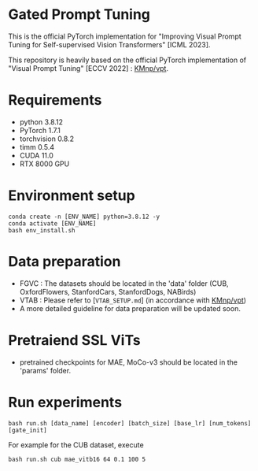 # Gated Prompt Tuning
This is the official PyTorch implementation for "Improving Visual Prompt Tuning for Self-supervised Vision Transformers" [ICML 2023].

This repository is heavily based on the official PyTorch implementation of "Visual Prompt Tuning" [ECCV 2022] : [KMnp/vpt](https://github.com/KMnP/vpt).

<!-- Gated Prompt Tuning proposes an improved prompt tuning method for self-supervised Vision Transformers via introduced learnable scalar gate for each ViT block. With the learnable gates, the prompt tokens selectively interact with task-relevant blocks so that it achieves better transfer performances for self-supervised Vision Transformers.  -->

# Requirements
- python 3.8.12
- PyTorch 1.7.1
- torchvision 0.8.2
- timm 0.5.4
- CUDA 11.0
- RTX 8000 GPU

# Environment setup
```
conda create -n [ENV_NAME] python=3.8.12 -y
conda activate [ENV_NAME]
bash env_install.sh
```

# Data preparation
- FGVC : The datasets should be located in the 'data' folder (CUB, OxfordFlowers, StanfordCars, StanfordDogs, NABirds) 
- VTAB : Please refer to [`VTAB_SETUP.md`] (in accordance with [KMnp/vpt](https://github.com/KMnP/vpt))
- A more detailed guideline for data preparation will be updated soon.

# Pretraiend SSL ViTs
- pretrained checkpoints for MAE, MoCo-v3 should be located in the 'params' folder.

 # Run experiments
 ```
 bash run.sh [data_name] [encoder] [batch_size] [base_lr] [num_tokens] [gate_init]
 ```
 For example for the CUB dataset, execute
 ```
 bash run.sh cub mae_vitb16 64 0.1 100 5
 ```